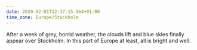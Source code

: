 ```yaml
---
date: 2020-02-01T12:37:15.964+01:00
time_zone: Europe/Stockholm
---
```


After a week of grey, horrid weather, the clouds lift and blue skies finally appear over Stockholm. In this part of Europe at least, all is bright and well.
